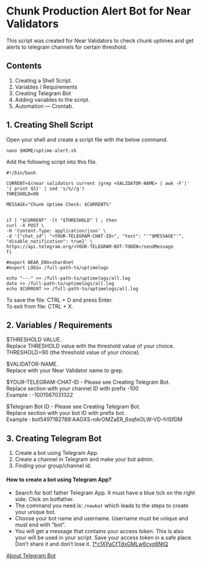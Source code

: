 # Chunk Production Alert Bot for Near Validators

This script was created for Near Validators to check chunk uptimes and get alerts to telegram channels for certain threshold.

## Contents

1. Creating a Shell Script.
2. Variables / Requirements
3. Creating Telegram Bot 
4. Adding variables to the script.
5. Automation — Crontab.

## 1. Creating Shell Script

Open your shell and create a script file with the below command.

```
nano $HOME/uptime-alert.sh
```

Add the following script into this file.

```
#!/bin/bash

CURRENT=$(near validators current |grep <VALIDATOR-NAME> | awk -F'|' '{ print $5}' | sed 's/%//g')
THRESHOLD=90

MESSAGE="Chunk Uptime Check: $CURRENT%"


if [ "$CURRENT" -lt "$THRESHOLD" ] ; then
curl -X POST \
-H 'Content-Type: application/json' \
-d '{"chat_id": "<YOUR-TELEGRAM-CHAT-ID>", "text": "'"$MESSAGE"'", "disable_notification": true}' \
https://api.telegram.org/<YOUR-TELEGRAM-BOT-TOKEN>/sendMessage
fi

#export NEAR_ENV=shardnet
#export LOGS= /full-path-to/uptimelogs

echo "---" >> /full-path-to/uptimelogs/all.log
date >> /full-path-to/uptimelogs/all.log
echo $CURRENT >> /full-path-to/uptimelogs/all.log

```
To save the file: CTRL + O and press Enter.  
To exit from file: CTRL + X. 


## 2. Variables / Requirements


$THRESHOLD VALUE.  
Replace THRESHOLD value with the threshold value of your choice.   
THRESHOLD=90 (the threshold value of your choice).  
  
$VALIDATOR-NAME.  
Replace with your Near Validator name to grep.   

$YOUR-TELEGRAM-CHAT-ID - Please see  Creating Telegram Bot.   
Replace <YOUR TELEGRAM CHAT ID> section with your channel ID with prefix -100  
Example : -1001567031322   

$Telegram Bot ID - Please see Creating Telegram Bot.   
Replace <YOUR TELEGRAM BOT ID> section with your bot ID with prefix bot.  
Example : bot5497182788:AAGXS-nArOMZaER_6xqfeOLW-VD-frlSfDM  

## 3. Creating Telegram Bot 

1. Create a bot using Telegram App.
2. Create a channel in Telegram and make your bot admin.
3. Finding your group/channel id.   

#### How to create a bot using Telegram App?
- Search for bot!
father Telegram App. It must have a blue tick on the right side. Click on botfather.     
- The command you need is:   ```/newbot``` which leads to the steps to create your unique bot.   
- Choose your bot name and username. Username must be unique and must end with “bot”.   
- You will get a message that contains your access token. This is also your <telegram bot id> will be used in your script. Save your access token in a safe place. Don’t share it and don’t lose it.
[1*c1XPaCfTdxGMLw6cyg9NtQ](https://user-images.githubusercontent.com/109391990/185745626-65679be7-5935-4203-b756-01dc9654109e.png)

[About Telegram Bot ](https://core.telegram.org/bots)

